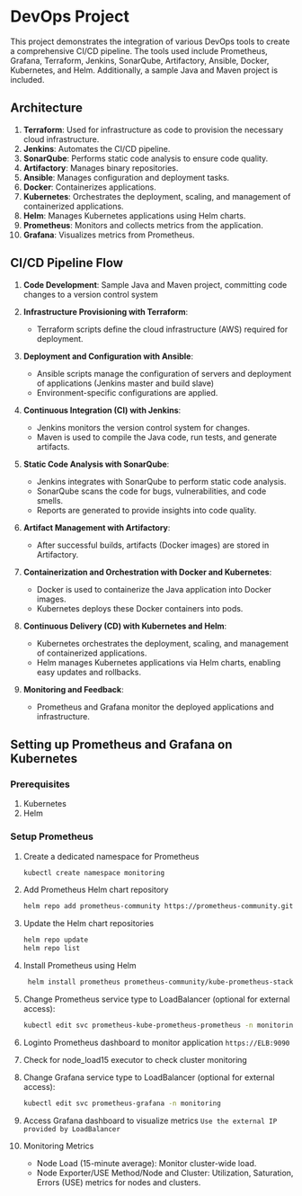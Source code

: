 # DevOps Project

This project demonstrates the integration of various DevOps tools to create a comprehensive CI/CD pipeline. The tools used include Prometheus, Grafana, Terraform, Jenkins, SonarQube, Artifactory, Ansible, Docker, Kubernetes, and Helm. Additionally, a sample Java and Maven project is included.

## Architecture

1. **Terraform**: Used for infrastructure as code to provision the necessary cloud infrastructure.
2. **Jenkins**: Automates the CI/CD pipeline.
3. **SonarQube**: Performs static code analysis to ensure code quality.
4. **Artifactory**: Manages binary repositories.
5. **Ansible**: Manages configuration and deployment tasks.
6. **Docker**: Containerizes applications.
7. **Kubernetes**: Orchestrates the deployment, scaling, and management of containerized applications.
8. **Helm**: Manages Kubernetes applications using Helm charts.
9. **Prometheus**: Monitors and collects metrics from the application.
10. **Grafana**: Visualizes metrics from Prometheus.

## CI/CD Pipeline Flow

1. **Code Development**: Sample Java and Maven project, committing code changes to a version control system
2. **Infrastructure Provisioning with Terraform**:

   - Terraform scripts define the cloud infrastructure (AWS) required for deployment.
3. **Deployment and Configuration with Ansible**:

   - Ansible scripts manage the configuration of servers and deployment of applications (Jenkins master and build slave)
   - Environment-specific configurations are applied.
4. **Continuous Integration (CI) with Jenkins**:

   - Jenkins monitors the version control system for changes.
   - Maven is used to compile the Java code, run tests, and generate artifacts.
5. **Static Code Analysis with SonarQube**:

   - Jenkins integrates with SonarQube to perform static code analysis.
   - SonarQube scans the code for bugs, vulnerabilities, and code smells.
   - Reports are generated to provide insights into code quality.
6. **Artifact Management with Artifactory**:

   - After successful builds, artifacts (Docker images) are stored in Artifactory.
7. **Containerization and Orchestration with Docker and Kubernetes**:

   - Docker is used to containerize the Java application into Docker images.
   - Kubernetes deploys these Docker containers into pods.
8. **Continuous Delivery (CD) with Kubernetes and Helm**:

   - Kubernetes orchestrates the deployment, scaling, and management of containerized applications.
   - Helm manages Kubernetes applications via Helm charts, enabling easy updates and rollbacks.
9. **Monitoring and Feedback**:

   - Prometheus and Grafana monitor the deployed applications and infrastructure.

## Setting up Prometheus and Grafana on Kubernetes

### Prerequisites

1. Kubernetes
2. Helm

### Setup Prometheus

1. Create a dedicated namespace for Prometheus

   ```sh
   kubectl create namespace monitoring
   ```
2. Add Prometheus Helm chart repository

   ```sh
   helm repo add prometheus-community https://prometheus-community.github.io/helm-charts 
   ```
3. Update the Helm chart repositories

   ```sh
   helm repo update
   helm repo list
   ```
4. Install Prometheus using Helm

   ```sh
    helm install prometheus prometheus-community/kube-prometheus-stack --namespace monitoring
   ```
5. Change Prometheus service type to LoadBalancer (optional for external access):

   ```sh
   kubectl edit svc prometheus-kube-prometheus-prometheus -n monitoring
   ```
6. Loginto Prometheus dashboard to monitor application
   `https://ELB:9090`
7. Check for node_load15 executor to check cluster monitoring
8. Change Grafana service type to LoadBalancer (optional for external access):

   ```sh
   kubectl edit svc prometheus-grafana -n monitoring
   ```
9. Access Grafana dashboard to visualize metrics  `Use the external IP provided by LoadBalancer`
10. Monitoring Metrics

    * Node Load (15-minute average): Monitor cluster-wide load.
    * Node Exporter/USE Method/Node and Cluster: Utilization, Saturation, Errors (USE) metrics for nodes and clusters.
